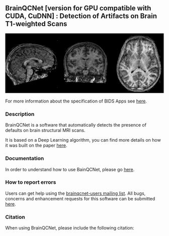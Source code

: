 ## BrainQCNet [version for GPU compatible with CUDA, CuDNN] : Detection of Artifacts on Brain T1-weighted Scans
<img src="https://github.com/garciaml/BrainQCNet/blob/master/T1_low_quality_2.jpg" width="3000px">

For more information about the specification of BIDS Apps see [here](https://docs.google.com/document/d/1E1Wi5ONvOVVnGhj21S1bmJJ4kyHFT7tkxnV3C23sjIE/).

### Description
BrainQCNet is a software that automatically detects the presence of defaults on brain structural MRI scans. 

It is based on a Deep Learning algorithm, you can find more details on how it was built on the paper [here](https://link-to-preprint.com).

### Documentation
In order to understand how to use BainQCNet, please go [here](https://github.com/garciaml/BrainQCNet).

### How to report errors
Users can get help using the [brainqcnet-users mailing list](https://groups.google.com/g/brainqcnet-users).
All bugs, concerns and enhancement requests for this software can be submitted [here](https://github.com/garciaml/BrainQCNet_GPU/issues).

### Citation
When using BrainQCNet, please include the following citation:

